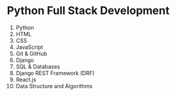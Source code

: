 # Python Full Stack Development

1. Python
2. HTML
3. CSS
4. JavaScript
5. Git & GitHub
6. Django
7. SQL & Databases
8. Django REST Framework (DRF)
9. React.js
10. Data Structure and Algorithms
